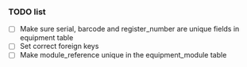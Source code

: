 ### TODO list

- [ ] Make sure serial, barcode and register_number are unique fields in equipment table
- [ ] Set correct foreign keys
- [ ] Make module_reference unique in the equipment_module table 